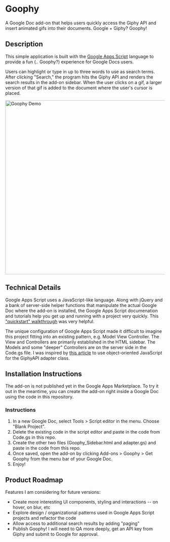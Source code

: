 # Goophy
A Google Doc add-on that helps users quickly access the Giphy API and insert animated gifs into their documents. Google + Giphy? Goophy!

## Description
This simple application is built with the [Google Apps Script](https://developers.google.com/apps-script/overview "Google Apps Script") language to provide a fun (.. Goophy?) experience for Google Docs users.

Users can highlight or type in up to three words to use as search terms. After clicking "Search," the program hits the Giphy API and renders the search results in the add-on sidebar. When the user clicks on a gif, a larger version of that gif is added to the document where the user's cursor is placed.

<img src='http://res.cloudinary.com/dkddd3jci/image/upload/v1488335373/Goophy_HowTo5_zbt0g2.gif' alt="Goophy Demo" width=550px)>

## Technical Details
Google Apps Script uses a JavaScript-like language. Along with jQuery and a bank of server-side helper functions that manipulate the actual Google Doc where the add-on is installed, the Google Apps Script documenation and tutorials help you get up and running with a project very quickly. This ["quickstart" walkthrough](https://developers.google.com/apps-script/quickstart/docs) was very helpful.

The unique configuration of Google Apps Script made it difficult to imagine this project fitting into an existing pattern, e.g. Model View Controller. The View and Controllers are primarily established in the HTML sidebar. The Models and some "deeper" Controllers are on the server side in the Code.gs file.  I was inspired by [this article](http://www.javascript-spreadsheet-programming.com/2013/01/object-oriented-javascript-part-2.html) to use object-oriented JavaScript for the GiphyAPI adapter class. 


## Installation Instructions
The add-on is not published yet in the Google Apps Marketplace.  To try it out in the meantime, you can create the add-on right inside a Google Doc using the code in this repository.

### Instructions
1. In a new Google Doc, select Tools > Script editor in the menu. Choose "Blank Project".
2. Delete the existing code in the script editor and paste in the code from Code.gs in this repo.
3. Create the other two files (Goophy_Sidebar.html and adapter.gs) and paste in the code from this repo.
4. Once saved, open the add-on by clicking Add-ons > Goophy > Get Goophy from the menu bar of your Google Doc.
5. Enjoy!

## Product Roadmap
Features I am considering for future versions:
+ Create more interesting UI components, styling and interactions -- on hover, on blur, etc
+ Explore design / organizational patterns used in Google Apps Script projects and refactor the code
+ Allow access to additional search results by adding "paging"
+ Publish Goophy! I will need to QA more deeply, get an API key from Giphy and submit to Google for approval.
